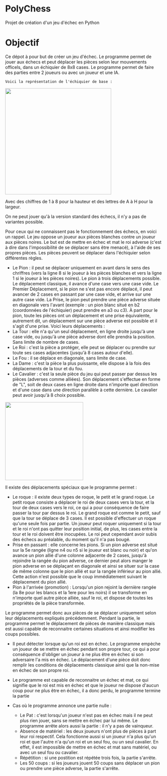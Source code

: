 # PolyChess
Projet de création d'un jeu d'échec en Python

# Objectif
Ce dépot à pour but de créer un jeu d'échec.
Le programme permet de jouer aux échecs et peut déplacer les pièces selon leur mouvements officels, dans un échiquier de 8x8 cases. Le programme permet de faire des parties entre 2 joueurs ou avec un joueur et une IA.

`Voici la représentation de l'échiquier de base :`

<img class="ChessBoard" src="https://user-images.githubusercontent.com/56953297/71244403-b74ece00-2312-11ea-83d9-d85f36f7e0e5.png" width="340px">

Avec des chiffres de 1 à 8 pour la hauteur et des lettres de A à H pour la largeur.

On ne peut jouer qu'à la version standard des échecs, il n'y a pas de variantes possible.

Pour ceux qui ne connaissent pas le fonctionnement des échecs, en voici un rappel.
Le jeu oppose un joueur aux pièces blanches contre un joueur aux pièces noires. Le but est de mettre en échec et mat le roi adverse (c'est à dire dans l'impossibilité de se déplacer sans être menacé), à l'aide de ses propres pièces. Les pièces peuvent se déplacer dans l'échiquier selon différentes règles.
* Le Pion : il peut se déplacer uniquement en avant dans le sens des chriffres (vers la ligne 8 si le joueur à les pièces blanches et vers la ligne 1 si le joueur à les pièces noires). Le pion à trois déplacements possible. Le déplacement classique, il avance d'une case vers une case vide. Le Premier Déplacement, si le pion ne s'est pas encore déplacé, il peut avancer de 2 cases en passant par une case vide, et arrive sur une autre case vide. La Prise, le pion peut prendre une pièce adverse située en diagonale vers l'avant (exemple : un pion blanc situé en b2 (coordonnées de l'échiquier) peut prendre en a3 ou c3). À part pour le pion, toute les pièces ont un déplacement et une prise équivalente, autrement dit, un déplacement sur une pièce adverse est possible et il s'agit d'une prise. Voici leurs déplacements : 
* La Tour : elle n'a qu'un seul déplacement, en ligne droite jusqu'à une case vide, ou jusqu'à une pièce adverse dont elle prendra la position. Sans limite de nombre de cases.
* Le Roi : c'est la pièce a protéger, elle peut se déplacer ou prendre sur toute ses cases adjacentes (jusqu'à 8 cases autour d'elle).
* Le Fou : il se déplace en diagonale, sans limite de case.
* La Dame : c'est la pièce la plus puissante, elle dispose à la fois des déplacements de la tour et du fou.
* Le Cavalier : c'est la seule pièce du jeu qui peut passer par dessus les pièces (adverses comme alliées). Son déplacement s'effectue en forme de "L", soit de deux cases en ligne droite dans n'importe quel direction et d'une case dans une direction parallèle à cette dernière. Le cavalier peut avoir jusqu'à 8 choix possible. 
<img class="CavalierDeplacement" src="https://user-images.githubusercontent.com/56953297/71251255-1cf68680-2322-11ea-942a-1ed7d2e9ce15.png" width="250px">


Il existe des déplacements spéciaux que le programme permet : 
* Le roque : il existe deux types de roque, le petit et le grand roque. Le petit roque consiste a déplacer le roi de deux cases vers la tour, et la tour de deux cases vers le roi, ce qui a pour conséquence de faire passer la tour par dessus le roi. Le grand roque est comme le petit, sauf que la tour se déplace de 3 cases. Il est possible d'effectuer un roque qu'une seule fois par partie. Un joueur peut roquer uniquement si la tour et le roi n'ont pas quitter leur position initial, de plus, les cases entre la tour et le roi doivent être inocupées. Le roi peut cependant avoir subis des échecs au préalable, du moment qu'il n'a pas bougé.
* Prise en passant : elle concerne les pions. Si un pion adverse est situé sur la 5e rangée (ligne n4 ou n5 si le joueur est blanc ou noir) et qu'on avance un pion allié d'une colonne adjacente de 2 cases, jusqu'à rejoindre la rangée du pion adverse, ce dernier peut alors manger le pion adverse en se déplaçant en diagonale et ainsi se situer sur la case de même colonne que le pion allié et sur la rangée inférieur au pion allié. Cette action n'est possible que le coup immédiatement suivant le déplacement du pion allié. 
* Pion à l'arrivée (promotion) : Lorsqu'un pion rejoint la dernière rangée (la 8e pour les blancs et la 1ere pour les noirs) il se transforme en n'importe quel autre pièce alliée, sauf le roi, et dispose de toutes les propriétés de la pièce transformée.


Le programme permet donc aux pièces de se déplacer uniquement selon leur déplacements expliqués précédemment.
Pendant la partie, le programme permet le déplacement de pièces de manière classique mais est aussi capable de reconnaitre certaines situations et ainsi modifier les coups possibles.
* Il peut détecter lorsque qu'un roi est en échec. Le programme empèche un joueur de se mettre en échec pendant son propre tour, ce qui a pour conséquence d'obliger un joueur à ne plus être en échec si son adversaire l'a mis en échec. Le déplacement d'une pièce doit donc remplir les conditions de déplacements classique ainsi que la non-mise en échec de son propre roi.
* Le programme est capable de reconnaitre un échec et mat, ce qui signifie que le roi est mis en échec et que le joueur ne dispose d'aucun coup pour ne plus être en échec, il a donc perdu, le programme termine la partie

* Cas où le programme annonce une partie nulle :
  * Le Pat : c'est lorsqu'un joueur n'est pas en échec mais il ne peut plus rien jouer, sans se mettre en échec par lui même. Le programme arrête alors aussi la partie : il n'y a pas de vainqueur.
  * Absence de matériel : les deux joueurs n'ont plus de pièces à part leur roi respectif. Cela fonctionne aussi si un joueur n'a plus qu'un roi et que l'autre n'a qu'un roi et un seul fou, ou un seul cavalier. En effet, il est impossible de mettre en échec et mat sans matériel, ou avec un seul fou ou cavalier.
  * Répétition : si une postition est répétée trois fois, la partie s'arrête.
  * Les 50 coups : si les joueurs jouent 50 coups sans déplacer un pion ou prendre une pièce adverse, la partie s'arrête.

